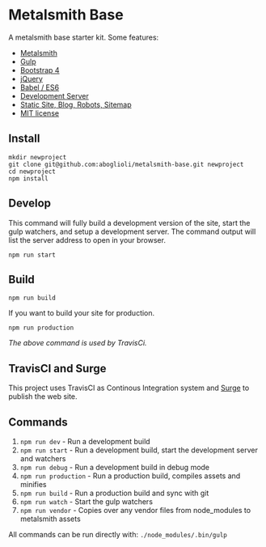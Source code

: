 # Metalsmith Base

A metalsmith base starter kit. Some features:

- [Metalsmith](http://metalsmith.io/)
- [Gulp](http://gulpjs.com/)
- [Bootstrap 4](https://github.com/twbs/bootstrap/tree/v4-dev)
- [jQuery](https://github.com/jquery/jquery)
- [Babel / ES6](https://babeljs.io/)
- [Development Server](https://github.com/evocode/metalsmith-base/blob/master/gulpfile.js#L160)
- [Static Site, Blog, Robots, Sitemap](https://github.com/evocode/metalsmith-base/tree/master/content)
- [MIT license](https://github.com/evocode/metalsmith-base/blob/master/LICENSE)

## Install

```
mkdir newproject
git clone git@github.com:aboglioli/metalsmith-base.git newproject
cd newproject
npm install
```
## Develop

This command will fully build a development version of the site, start the gulp watchers, and setup a development server. The command output will list the server address to open in your browser.

```
npm run start
```

## Build

```
npm run build
```

If you want to build your site for production.

```
npm run production
```

*The above command is used by TravisCi.*

## TravisCI and Surge

This project uses TravisCI as Continous Integration system and [Surge](surge.sh)
to publish the web site.

## Commands

1. `npm run dev` - Run a development build
1. `npm run start` - Run a development build, start the development server and watchers
1. `npm run debug` - Run a development build in debug mode
1. `npm run production` - Run a production build, compiles assets and minifies
1. `npm run build` - Run a production build and sync with git
1. `npm run watch` - Start the gulp watchers
1. `npm run vendor` - Copies over any vendor files from node_modules to metalsmith assets

All commands can be run directly with: `./node_modules/.bin/gulp`
